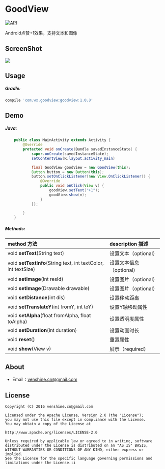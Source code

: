 # GoodView  
[![API](https://img.shields.io/badge/API-14%2B-brightgreen.svg?style=flat)](https://android-arsenal.com/api?level=14)  

Android点赞+1效果，支持文本和图像

ScreenShot
--
![](https://github.com/venshine/GoodView/blob/master/screenshot/screenshot.gif)

Usage
--
##### Gradle:
```groovy
compile 'com.wx.goodview:goodview:1.0.0'
```

Demo
--

##### Java:
```Java
    public class MainActivity extends Activity {
        @Override
        protected void onCreate(Bundle savedInstanceState) {
            super.onCreate(savedInstanceState);
            setContentView(R.layout.activity_main)

            final GoodView goodView = new GoodView(this);
            Button button = new Button(this);
            button.setOnClickListener(new View.OnClickListener() {
                @Override
                public void onClick(View v) {
                    goodView.setText("+1");
                    goodView.show(v);
                }
            });

        }
    }
```

##### Methods:
| method 方法          | description 描述 |
|:---				 |:---|
| void **setText**(String text)  	     | 设置文本（optional） |
| void **setTextInfo**(String text, int textColor, int textSize)	     | 设置文本信息（optional） |
| void **setImage**(int resId) 	     | 设置图片（optional） |
| void **setImage**(Drawable drawable) 	     | 设置图片（optional） |
| void **setDistance**(int dis) 	     | 设置移动距离 |
| void **setTranslateY**(int fromY, int toY) 	     | 设置Y轴移动属性 |
| void **setAlpha**(float fromAlpha, float toAlpha)  	     | 设置透明度属性 |
| void **setDuration**(int duration)  	     | 设置动画时长 |
| void **reset**() 	     | 重置属性 |
| void **show**(View v) 	     | 展示（required） |

About
--
* Email：venshine.cn@gmail.com

License
--
    Copyright (C) 2016 venshine.cn@gmail.com

    Licensed under the Apache License, Version 2.0 (the "License");
    you may not use this file except in compliance with the License.
    You may obtain a copy of the License at
    
    http://www.apache.org/licenses/LICENSE-2.0
    
    Unless required by applicable law or agreed to in writing, software
    distributed under the License is distributed on an "AS IS" BASIS,
    WITHOUT WARRANTIES OR CONDITIONS OF ANY KIND, either express or implied.
    See the License for the specific language governing permissions and
    limitations under the License.:i
